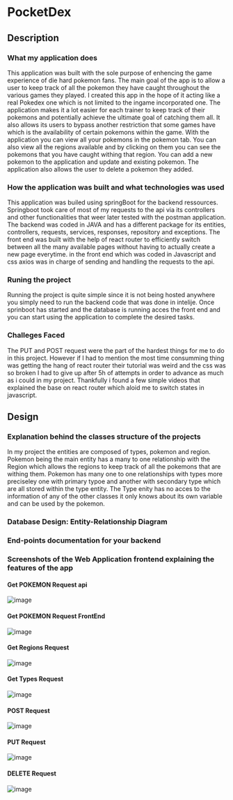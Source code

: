 # PocketDex

## Description

### What my application does

This application was built with the sole purpose of enhencing the game experience of die hard pokemon fans.
The main goal of the app is to allow a user to keep track of all the pokemon they have caught throughout the various games they played.
I created this app in the hope of it acting like a real Pokedex one which is not limited to the ingame incorporated one.
The application makes it a lot easier for each trainer to keep track of their pokemons and potentially achieve the ultimate goal of catching them all.
It also allows its users to bypass another restriction that some games have which is the availability of certain pokemons within the game.
With the application you can view all your pokemons in the pokemon tab.
You can also view all the regions available and by clicking on them you can see the pokemons that you have caught withing that region.
You can add a new pokemon to the application and update and existing pokemon.
The application also allows the user to delete a pokemon they added.

### How the application was built and what technologies was used

This application was builed using springBoot for the backend ressources. 
Springboot took care of most of my requests to the api via its controllers and other functionalities that weer later tested with the postman application.
The backend was coded in JAVA and has a different package for its entities, controllers, requests, services, responses, repository and exceptions.
The front end was built with the help of react router to efficiently switch between all the many available pages without having to actually create 
a new page everytime.
in the front end which was coded in Javascript and css axios was in charge of sending and handling the requests to the api.

###  Runing the project

Running the project is quite simple since it is not being hosted anywhere you simply need to run the backend code that was done in intelije.
Once sprinboot has started and the database is running acces the front end and you can start using the application to complete the desired tasks.

### Challeges Faced

The PUT and POST request were the part of the hardest things for me to do in this project. 
However if I had to mention the most time consumming thing was getting the hang of react router their tutorial was weird and the css was so broken I had to 
give up after 5h of attempts in order to advance as much as i could in my project.
Thankfully i found a few simple videos that explained the base on react router which aloid me to switch states in javascript.

## Design

###  Explanation behind the classes structure of the projects

In my project the entities are composed of types, pokemon and region.
Pokemon being the main entity has a many to one relationship with the Region which allows the regions to keep track of all the pokemons that are withing them.
Pokemon has many one to one relationships with types more preciseley one with primary typoe and another with secondary type which are all stored 
within the type entity.
The Type enity has no acces to the information of any of the other classes it only knows about its own variable and can be used by the pokemon.

### Database Design: Entity-Relationship Diagram


### End-points documentation for your backend


### Screenshots of the Web Application frontend explaining the features of the app

#### Get POKEMON Request api

![image](https://user-images.githubusercontent.com/104465518/209457088-2cee6090-2c77-40a2-bcad-5799e40d8dd8.png)

#### Get POKEMON Request FrontEnd 

![image](https://user-images.githubusercontent.com/104465518/209457094-4e26c286-c650-487c-ab55-0435d08f6e6e.png)

#### Get Regions Request 

![image](https://user-images.githubusercontent.com/104465518/209457135-4578e995-cce5-4f35-ac2b-db2ad7eb1946.png)

#### Get Types Request  

![image](https://user-images.githubusercontent.com/104465518/209457145-27de16d4-ed57-4ab1-961c-22f30e76c8c8.png)

#### POST Request

![image](https://user-images.githubusercontent.com/104465518/209457167-b0b278ed-2e3e-45a8-a0d1-8f7095e3e9e1.png)

#### PUT Request

![image](https://user-images.githubusercontent.com/104465518/209457188-af33d498-089b-454b-bbcd-228e016a9b1d.png)

#### DELETE Request

![image](https://user-images.githubusercontent.com/104465518/209457195-f0b78d2c-04fe-4fa2-b507-f8cea75a160f.png)


